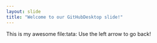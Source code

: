 ```yaml
---
layout: slide
title: "Welcome to our GitHubDesktop slide!"
---
```

This is my awesome file:tata:
Use the left arrow to go back!

